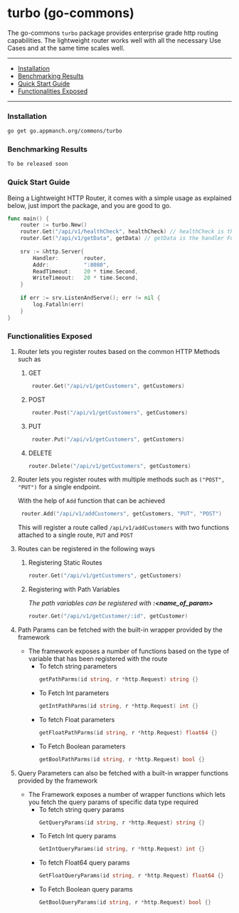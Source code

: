 # turbo (go-commons)

The go-commons `turbo` package provides enterprise grade http routing capabilities. The lightweight router works well with all the necessary Use Cases and at the same time scales well.

---

- [Installation](#installation)
- [Benchmarking Results](#benchmarking-results)
- [Quick Start Guide](#quick-start-guide)
- [Functionalities Exposed](#functionalities-exposed)

---

### Installation

```bash
go get go.appmanch.org/commons/turbo
```

### Benchmarking Results

```bash
To be released soon
```

### Quick Start Guide

Being a Lightweight HTTP Router, it comes with a simple usage as explained below, just import the package, and you are good to go.

```go
func main() {
	router := turbo.New()
	router.Get("/api/v1/healthCheck", healthCheck) // healthCheck is the handler Function
	router.Get("/api/v1/getData", getData) // getData is the handler Function
	
	srv := &http.Server{
		Handler:        router, 
		Addr:           ":8080", 
		ReadTimeout:    20 * time.Second, 
		WriteTimeout:   20 * time.Second,
	}
	
	if err := srv.ListenAndServe(); err != nil {
		log.Fatalln(err)
	}
}
```

### Functionalities Exposed

1. Router lets you register routes based on the common HTTP Methods such as
    1. GET
       ```go
        router.Get("/api/v1/getCustomers", getCustomers) 
        ```
    2. POST
       ```go
        router.Post("/api/v1/getCustomers", getCustomers) 
        ```
    3. PUT
       ```go
        router.Put("/api/v1/getCustomers", getCustomers) 
        ```
    4. DELETE
        ```go
        router.Delete("/api/v1/getCustomers", getCustomers) 
        ```
2. Router lets you register routes with multiple methods such as `("POST", "PUT")` for a single endpoint.
   
    With the help of `Add` function that can be achieved
   ```go
    router.Add("/api/v1/addCustomers", getCustomers, "PUT", "POST") 
   ```
   This will register a route called `/api/v1/addCustomers` with two functions attached to a single route, `PUT` and `POST`
3. Routes can be registered in the following ways
    1. Registering Static Routes
        ```go
        router.Get("/api/v1/getCustomers", getCustomers) 
        ```

    2. Registering with Path Variables
       
       _The path variables can be registered with **:<name_of_param>**_
        ```go
        router.Get("/api/v1/getCustomer/:id", getCustomer)
        ```

3. Path Params can be fetched with the built-in wrapper provided by the framework
    * The framework exposes a number of functions based on the type of variable that has been registered with the route
        * To fetch string parameters
            ```go
            getPathParms(id string, r *http.Request) string {}
            ```
        * To Fetch Int parameters
            ```go
            getIntPathParms(id string, r *http.Request) int {}
            ```
        * To fetch Float parameters
           ```go
           getFloatPathParms(id string, r *http.Request) float64 {}
           ```
        * To Fetch Boolean parameters
           ```go
           getBoolPathParms(id string, r *http.Request) bool {}
           ```
          
4. Query Parameters can also be fetched with a built-in wrapper functions provided by the framework
    * The Framework exposes a number of wrapper functions which lets you fetch the query params of specific data type required
        * To fetch string query params
            ```go
            GetQueryParams(id string, r *http.Request) string {}
            ```
        * To Fetch Int query params
            ```go
            GetIntQueryParams(id string, r *http.Request) int {}
            ```
        * To fetch Float64 query params
           ```go
           GetFloatQueryParams(id string, r *http.Request) float64 {}
           ```
        * To Fetch Boolean query params
           ```go
           GetBoolQueryParams(id string, r *http.Request) bool {}
           ```
            